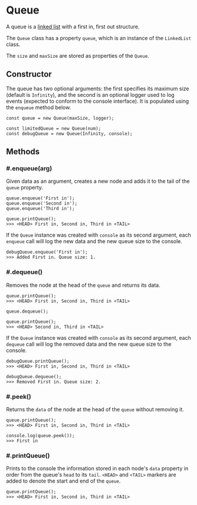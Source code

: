 # Queue

A queue is a [linked list](../LinkedList/ReadMe.md) with a first in, first out structure.

The `Queue` class has a property `queue`, which is an instance of the `LinkedList` class.

The `size` and `maxSize` are stored as properties of the `Queue`.

## Constructor
The queue has two optional arguments: the first specifies its maximum size (default is `Infinity`), and the second is an optional logger used to log events (expected to conform to the console interface). 
It is populated using the `enqueue` method below.
```
const queue = new Queue(maxSize, logger);

const limitedQueue = new Queue(num);
const debugQueue = new Queue(Infinity, console);
```

## Methods
### \#.enqueue(arg)
Given data as an argument, creates a new node and adds it to the tail of the `queue` property. 
```
queue.enqueue('First in');
queue.enqueue('Second in');
queue.enqueue('Third in');

queue.printQueue();
>>> <HEAD> First in, Second in, Third in <TAIL>
```

If the `Queue` instance was created with `console` as its second argument, each `enqueue` call will log the new data and the new queue size to the console.
```
debugQueue.enqueue('First in');
>>> Added First in. Queue size: 1.
```

### \#.dequeue()
Removes the node at the head of the `queue` and returns its data.
```
queue.printQueue();
>>> <HEAD> First in, Second in, Third in <TAIL>

queue.dequeue();

queue.printQueue();
>>> <HEAD> Second in, Third in <TAIL>
```

If the `Queue` instance was created with `console` as its second argument, each `dequeue` call will log the removed data and the new queue size to the console.

```
debugQueue.printQueue();
>>> <HEAD> First in, Second in, Third in <TAIL>

debugQueue.dequeue();
>>> Removed First in. Queue size: 2.
```

### \#.peek()
Returns the `data` of the node at the head of the `queue` without removing it.
```
queue.printQueue();
>>> <HEAD> First in, Second in, Third in <TAIL>

console.log(queue.peek());
>>> First in
```

### \#.printQueue()
Prints to the console the information stored in each node's `data` property in order from the queue's `head` to its `tail`. `<HEAD>` and `<TAIL>` markers are added to denote the start and end of the `queue`.
```
queue.printQueue();
>>> <HEAD> First in, Second in, Third in <TAIL>
```